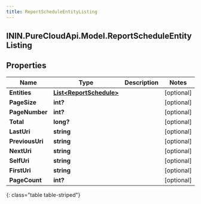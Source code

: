 ```yaml
---
title: ReportScheduleEntityListing
---
```

## ININ.PureCloudApi.Model.ReportScheduleEntityListing

## Properties

|Name | Type | Description | Notes|
|------------ | ------------- | ------------- | -------------|
| **Entities** | [**List&lt;ReportSchedule&gt;**](ReportSchedule.html) |  | [optional] |
| **PageSize** | **int?** |  | [optional] |
| **PageNumber** | **int?** |  | [optional] |
| **Total** | **long?** |  | [optional] |
| **LastUri** | **string** |  | [optional] |
| **PreviousUri** | **string** |  | [optional] |
| **NextUri** | **string** |  | [optional] |
| **SelfUri** | **string** |  | [optional] |
| **FirstUri** | **string** |  | [optional] |
| **PageCount** | **int?** |  | [optional] |
{: class="table table-striped"}


